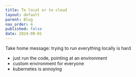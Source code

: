 ```yaml
---
title: To local or to cloud
layout: default
parent: Blog
nav_order: 4
published: false
date: 2024-08-01
---
```


Take home message: trying to run everything locally is hard

- just run the code, pointing at an environment
- custom environment for everyone
- kubernetes is annoying
